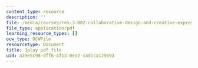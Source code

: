 ```yaml
---
content_type: resource
description: ''
file: /media/courses/res-3-002-collaborative-design-and-creative-expression-with-arduino-microcontrollers-january-iap-2017/a39e5c98dff64f130ea2cadcca125693_2039257.pdf
file_type: application/pdf
learning_resource_types: []
ocw_type: OCWFile
resourcetype: Document
title: 3play pdf file
uid: a39e5c98-dff6-4f13-0ea2-cadcca125693
---
```

